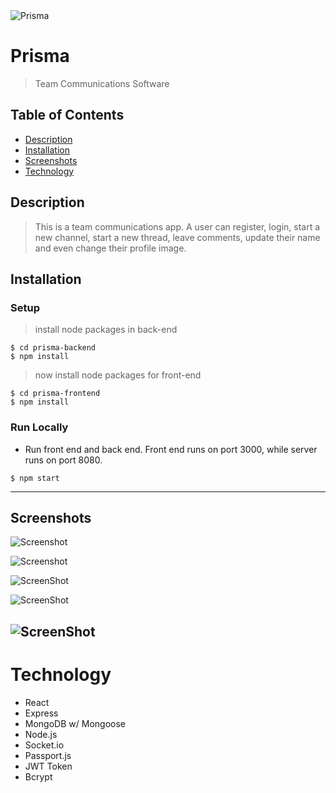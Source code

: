 <img src="D:\./assets/logo.png" title="Prisma" alt="Prisma">

# Prisma

> Team Communications Software

## Table of Contents

- [Description](#description)
- [Installation](#installation)
- [Screenshots](#screenshots)
- [Technology](#technology)


## Description

> This is a team communications app.  A user can register, login, start a new channel, start a new thread, leave comments, update their name and even change their profile image.


## Installation


### Setup

> install node packages in back-end

```shell
$ cd prisma-backend 
$ npm install
```

>now install node packages for front-end

```shell
$ cd prisma-frontend
$ npm install
```

### Run Locally

- Run front end and back end. Front end runs on port 3000, while server runs on port 8080.

```shell
$ npm start
```

---


## Screenshots

![Screenshot](D:\./assets/5.png)

![Screenshot](D:\./assets/2.png)

![ScreenShot](D:\./assets/3.png)

![ScreenShot](D:\./assets/1.png)

![ScreenShot](D:\./assets/4.png)
---

# Technology

 - React
 - Express
 - MongoDB w/ Mongoose
 - Node.js
 - Socket.io
 - Passport.js
 - JWT Token
 - Bcrypt
